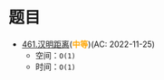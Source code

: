 # 题目

- [461.汉明距离](/src/main/java/leetcode/bitwise_operation//sub0461/README.md)(<b style="color: orange">中等</b>)(AC: 2022-11-25)
  - 空间：`O(1)`
  - 时间：`O(1)`
